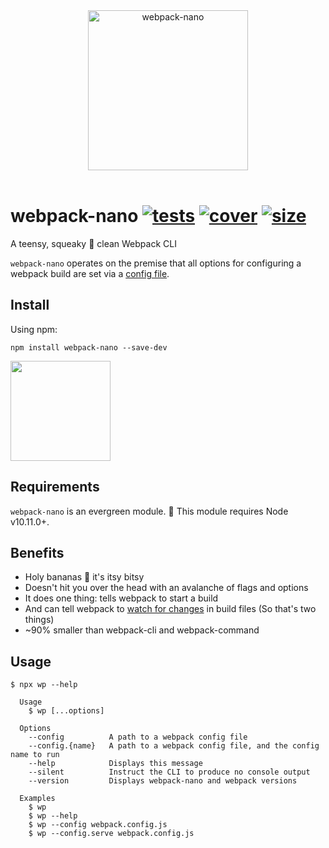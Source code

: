 [tests]: 	https://img.shields.io/circleci/project/github/shellscape/webpack-nano.svg
[tests-url]: https://circleci.com/gh/shellscape/webpack-nano

[cover]: https://codecov.io/gh/shellscape/webpack-nano/branch/master/graph/badge.svg
[cover-url]: https://codecov.io/gh/shellscape/webpack-nano

[size]: https://packagephobia.now.sh/badge?p=webpack-nano
[size-url]: https://packagephobia.now.sh/result?p=webpack-nano

<div align="center">
	<img width="256" src="https://raw.githubusercontent.com/shellscape/webpack-nano/master/assets/nano.svg?sanitize=true" alt="webpack-nano"><br/><br/>
</div>

# webpack-nano [![tests][tests]][tests-url] [![cover][cover]][cover-url] [![size][size]][size-url]

A teensy, squeaky 🐤 clean Webpack CLI

`webpack-nano` operates on the premise that all options for configuring a webpack build are set via a [config file](https://webpack.js.org/configuration/).

## Install

Using npm:

```console
npm install webpack-nano --save-dev
```

<a href="https://www.patreon.com/shellscape">
  <img src="https://c5.patreon.com/external/logo/become_a_patron_button@2x.png" width="160">
</a>

## Requirements

`webpack-nano` is an evergreen module. 🌲 This module requires Node v10.11.0+.

## Benefits

- Holy bananas 🍌 it's itsy bitsy
- Doesn't hit you over the head with an avalanche of flags and options
- It does one thing: tells webpack to start a build
- And can tell webpack to [watch for changes](https://webpack.js.org/configuration/watch/) in build files (So that's two things)
- ~90% smaller than webpack-cli and webpack-command

## Usage

```console
$ npx wp --help

  Usage
    $ wp [...options]

  Options
    --config          A path to a webpack config file
    --config.{name}   A path to a webpack config file, and the config name to run
    --help            Displays this message
    --silent          Instruct the CLI to produce no console output
    --version         Displays webpack-nano and webpack versions

  Examples
    $ wp
    $ wp --help
    $ wp --config webpack.config.js
    $ wp --config.serve webpack.config.js
```
